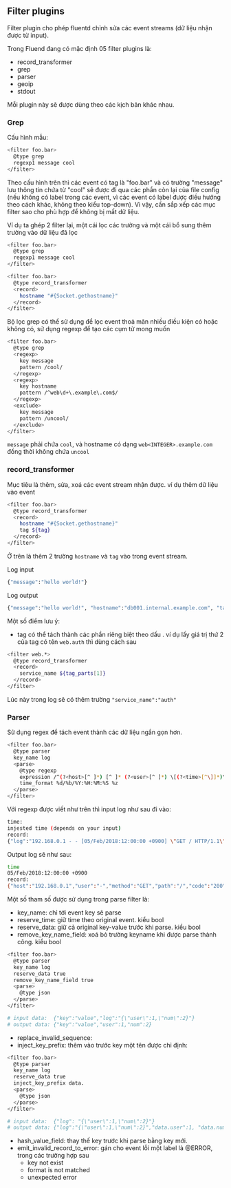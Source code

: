 ## Filter plugins

Filter plugin cho phép fluentd chỉnh sửa các event streams (dữ liệu nhận được từ input). 

Trong Fluend đang có mặc định 05 filter plugins là:

- record_transformer
- grep
- parser
- geoip
- stdout

Mỗi plugin này sẽ được dùng theo các kịch bản khác nhau.

### Grep

Cấu hình mẫu:

```sh
<filter foo.bar>
  @type grep
  regexp1 message cool
</filter>
```

Theo cấu hình trên thì các event có tag là "foo.bar" và có trường "message" lưu thông tin chứa từ "cool" sẽ được đi qua các phần còn lại của file config (nếu không có label trong các event, vì các event có label được điều hướng theo cách khác, không theo kiểu top-down). Vì vậy, cần sắp xếp các mục filter sao cho phù hợp để không bị mất dữ liệu.

Ví dụ ta ghép 2 filter lại, một cái lọc các trường và một cái bổ sung thêm trường vào dữ liệu đã lọc

```sh
<filter foo.bar>
  @type grep
  regexp1 message cool
</filter>

<filter foo.bar>
  @type record_transformer
  <record>
    hostname "#{Socket.gethostname}"
  </record>
</filter>
```

Bộ lọc grep có thể sử dụng để lọc event thoả mãn nhiều điều kiện có hoặc không có, sử dụng regexp để tạo các cụm từ mong muốn

```sh
<filter foo.bar>
  @type grep
  <regexp>
    key message
    pattern /cool/
  </regexp>
  <regexp>
    key hostname
    pattern /^web\d+\.example\.com$/
  </regexp>
  <exclude>
    key message
    pattern /uncool/
  </exclude>
</filter>
```

`message` phải chứa `cool`, và hostname có dạng `web<INTEGER>.example.com` đồng thời không chứa `uncool`



### record_transformer

Mục tiêu là thêm, sửa, xoá các event stream nhận được. ví dụ thêm dữ liệu vào event

```sh
<filter foo.bar>
  @type record_transformer
  <record>
    hostname "#{Socket.gethostname}"
    tag ${tag}
  </record>
</filter>
```

Ở trên là thêm 2 trường `hostname` và `tag` vào trong event stream.

Log input

```sh
{"message":"hello world!"}
```

Log output

```sh
{"message":"hello world!", "hostname":"db001.internal.example.com", "tag":"foo.bar"}
```

Một số điểm lưu ý:

- tag có thể tách thành các phần riêng biệt theo dấu . ví dụ lấy giá trị thứ 2 của tag có tên `web.auth` thì dùng cách sau

```sh
<filter web.*>
  @type record_transformer
  <record>
    service_name ${tag_parts[1]}
  </record>
</filter>
```

Lúc này trong log sẽ có thêm trường `"service_name":"auth"`


### Parser

Sử dụng regex để tách event thành các dữ liệu ngắn gọn hơn.

```sh
<filter foo.bar>
  @type parser
  key_name log
  <parse>
    @type regexp
    expression /^(?<host>[^ ]*) [^ ]* (?<user>[^ ]*) \[(?<time>[^\]]*)\] "(?<method>\S+)(?: +(?<path>[^ ]*) +\S*)?" (?<code>[^ ]*) (?<size>[^ ]*)$/
    time_format %d/%b/%Y:%H:%M:%S %z
  </parse>
</filter>
```

Với regexp được viết như trên thì input log như sau đi vào:

```sh
time:
injested time (depends on your input)
record:
{"log":"192.168.0.1 - - [05/Feb/2018:12:00:00 +0900] \"GET / HTTP/1.1\" 200 777"}
```

Output log sẽ như sau:

```sh
time
05/Feb/2018:12:00:00 +0900
record:
{"host":"192.168.0.1","user":"-","method":"GET","path":"/","code":"200","size":"777"}
```

Một số tham số được sử dụng trong parse filter là:

- key_name: chỉ tới event key sẽ parse
- reserve_time: giữ time theo original event. kiểu bool
- reserve_data: giữ cả original key-value trước khi parse. kiểu bool
- remove_key_name_field: xoá bỏ trường keyname khi được parse thành công. kiểu bool
```sh
<filter foo.bar>
  @type parser
  key_name log
  reserve_data true
  remove_key_name_field true
  <parse>
    @type json
  </parse>
</filter>

# input data:  {"key":"value","log":"{\"user\":1,\"num\":2}"}
# output data: {"key":"value","user":1,"num":2}
```
- replace_invalid_sequence: 
- inject_key_prefix: thêm vào trước key một tên được chỉ định:
```sh
<filter foo.bar>
  @type parser
  key_name log
  reserve_data true
  inject_key_prefix data.
  <parse>
    @type json
  </parse>
</filter>

# input data:  {"log": "{\"user\":1,\"num\":2}"}
# output data: {"log":"{\"user\":1,\"num\":2}","data.user":1, "data.num":2}
```

- hash_value_field: thay thế key trước khi parse bằng key mới.
- emit_invalid_record_to_error: gán cho event lỗi một label là @ERROR, trong các trường hợp sau
    - key not exist
    - format is not matched
    - unexpected error














